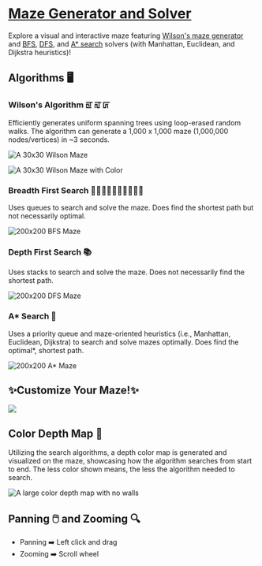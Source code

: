 # [Maze Generator and Solver](https://jasonoh3.github.io/maze-app/)

Explore a visual and interactive maze featuring [Wilson's maze generator](#wilsons-algorithm) and [BFS](#breadth-first-search-️️️️️), [DFS](#depth-first-search-), and [A* search](#a-search-) solvers (with Manhattan, Euclidean, and Dijkstra heuristics)!

## Algorithms 🖥️

### Wilson's Algorithm ꡙ‍ ꡌ‍ ꡚ‍

Efficiently generates uniform spanning trees using loop-erased random walks. The algorithm can generate a 1,000 x 1,000 maze (1,000,000 nodes/vertices) in ~3 seconds.

![A 30x30 Wilson Maze](./img/wilson.PNG)

![A 30x30 Wilson Maze with Color](./img/bfs-wilson.PNG)

### Breadth First Search 🚶‍♂️🚶‍♀️🚶‍♂️🚶‍♀️🚶‍♂️

Uses queues to search and solve the maze. Does find the shortest path but not necessarily optimal.

![200x200 BFS Maze](./img/bfs.PNG)

### Depth First Search 📚

Uses stacks to search and solve the maze. Does not necessarily find the shortest path.

![200x200 DFS Maze](./img/dfs.PNG)

### A* Search 🌟

Uses a priority queue and maze-oriented heuristics (i.e., Manhattan, Euclidean, Dijkstra) to search and solve mazes optimally. Does find the optimal*, shortest path.

![200x200 A* Maze](./img/astar.PNG)

## ✨Customize Your Maze!✨

![](./img/settings.PNG)

## Color Depth Map 🌈

Utilizing the search algorithms, a depth color map is generated and visualized on the maze, showcasing how the algorithm searches from start to end. The less color shown means, the less the algorithm needed to search.

![A large color depth map with no walls](./img/large-color.PNG)

## Panning 🖱️ and Zooming 🔍

- Panning :arrow_right: Left click and drag
- Zooming :arrow_right: Scroll wheel